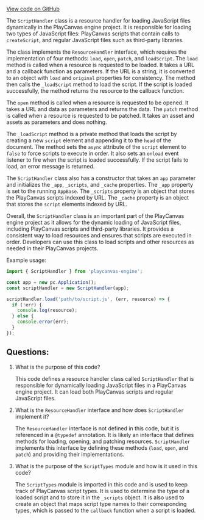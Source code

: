 [View code on GitHub](https://github.com/playcanvas/engine/src/framework/handlers/script.js)

The `ScriptHandler` class is a resource handler for loading JavaScript files dynamically in the PlayCanvas engine project. It is responsible for loading two types of JavaScript files: PlayCanvas scripts that contain calls to `createScript`, and regular JavaScript files such as third-party libraries. 

The class implements the `ResourceHandler` interface, which requires the implementation of four methods: `load`, `open`, `patch`, and `loadScript`. The `load` method is called when a resource is requested to be loaded. It takes a URL and a callback function as parameters. If the URL is a string, it is converted to an object with `load` and `original` properties for consistency. The method then calls the `_loadScript` method to load the script. If the script is loaded successfully, the method returns the resource to the callback function. 

The `open` method is called when a resource is requested to be opened. It takes a URL and data as parameters and returns the data. The `patch` method is called when a resource is requested to be patched. It takes an asset and assets as parameters and does nothing. 

The `_loadScript` method is a private method that loads the script by creating a new `script` element and appending it to the `head` of the document. The method sets the `async` attribute of the `script` element to `false` to force scripts to execute in order. It also sets an `onload` event listener to fire when the script is loaded successfully. If the script fails to load, an error message is returned. 

The `ScriptHandler` class also has a constructor that takes an `app` parameter and initializes the `_app`, `_scripts`, and `_cache` properties. The `_app` property is set to the running `AppBase`. The `_scripts` property is an object that stores the PlayCanvas scripts indexed by URL. The `_cache` property is an object that stores the `script` elements indexed by URL. 

Overall, the `ScriptHandler` class is an important part of the PlayCanvas engine project as it allows for the dynamic loading of JavaScript files, including PlayCanvas scripts and third-party libraries. It provides a consistent way to load resources and ensures that scripts are executed in order. Developers can use this class to load scripts and other resources as needed in their PlayCanvas projects. 

Example usage:

```javascript
import { ScriptHandler } from 'playcanvas-engine';

const app = new pc.Application();
const scriptHandler = new ScriptHandler(app);

scriptHandler.load('path/to/script.js', (err, resource) => {
  if (!err) {
    console.log(resource);
  } else {
    console.error(err);
  }
});
```
## Questions: 
 1. What is the purpose of this code?
    
    This code defines a resource handler class called `ScriptHandler` that is responsible for dynamically loading JavaScript files in a PlayCanvas engine project. It can load both PlayCanvas scripts and regular JavaScript files.

2. What is the `ResourceHandler` interface and how does `ScriptHandler` implement it?
    
    The `ResourceHandler` interface is not defined in this code, but it is referenced in a `@typedef` annotation. It is likely an interface that defines methods for loading, opening, and patching resources. `ScriptHandler` implements this interface by defining these methods (`load`, `open`, and `patch`) and providing their implementations.

3. What is the purpose of the `ScriptTypes` module and how is it used in this code?
    
    The `ScriptTypes` module is imported in this code and is used to keep track of PlayCanvas script types. It is used to determine the type of a loaded script and to store it in the `_scripts` object. It is also used to create an object that maps script type names to their corresponding types, which is passed to the `callback` function when a script is loaded.